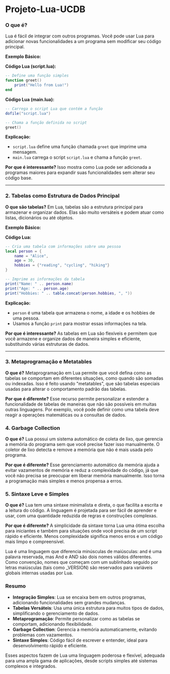 # Projeto-Lua-UCDB
### O que é?

Lua é fácil de integrar com outros programas. Você pode usar Lua para adicionar novas funcionalidades a um programa sem modificar seu código principal.

**Exemplo Básico:**

**Código Lua (script.lua):**

```lua
-- Define uma função simples
function greet()
    print("Hello from Lua!")
end
```

**Código Lua (main.lua):**

```lua
-- Carrega o script Lua que contém a função
dofile("script.lua")

-- Chama a função definida no script
greet()
```

**Explicação:**
- `script.lua` define uma função chamada `greet` que imprime uma mensagem.
- `main.lua` carrega o script `script.lua` e chama a função `greet`.

**Por que é interessante?**
Isso mostra como Lua pode ser adicionada a programas maiores para expandir suas funcionalidades sem alterar seu código base.

---

### 2. **Tabelas como Estrutura de Dados Principal**

**O que são tabelas?**
Em Lua, tabelas são a estrutura principal para armazenar e organizar dados. Elas são muito versáteis e podem atuar como listas, dicionários ou até objetos.

**Exemplo Básico:**

**Código Lua:**

```lua
-- Cria uma tabela com informações sobre uma pessoa
local person = {
    name = "Alice",
    age = 30,
    hobbies = {"reading", "cycling", "hiking"}
}

-- Imprime as informações da tabela
print("Name: " .. person.name)
print("Age: " .. person.age)
print("Hobbies: " .. table.concat(person.hobbies, ", "))
```

**Explicação:**
- `person` é uma tabela que armazena o nome, a idade e os hobbies de uma pessoa.
- Usamos a função `print` para mostrar essas informações na tela.

**Por que é interessante?**
As tabelas em Lua são flexíveis e permitem que você armazene e organize dados de maneira simples e eficiente, substituindo várias estruturas de dados.

---

### 3. **Metaprogramação e Metatables**

**O que é?**
Metaprogramação em Lua permite que você defina como as tabelas se comportam em diferentes situações, como quando são somadas ou indexadas. Isso é feito usando "metatables", que são tabelas especiais usadas para alterar o comportamento padrão das tabelas.

**Por que é diferente?**
Esse recurso permite personalizar e estender a funcionalidade de tabelas de maneiras que não são possíveis em muitas outras linguagens. Por exemplo, você pode definir como uma tabela deve reagir a operações matemáticas ou a consultas de dados.

### 4. **Garbage Collection**

**O que é?**
Lua possui um sistema automático de coleta de lixo, que gerencia a memória do programa sem que você precise fazer isso manualmente. O coletor de lixo detecta e remove a memória que não é mais usada pelo programa.

**Por que é diferente?**
Esse gerenciamento automático da memória ajuda a evitar vazamentos de memória e reduz a complexidade do código, já que você não precisa se preocupar em liberar memória manualmente. Isso torna a programação mais simples e menos propensa a erros.

### 5. **Sintaxe Leve e Simples**

**O que é?**
Lua tem uma sintaxe minimalista e direta, o que facilita a escrita e a leitura do código. A linguagem é projetada para ser fácil de aprender e usar, com uma quantidade reduzida de regras e construções complexas.

**Por que é diferente?**
A simplicidade da sintaxe torna Lua uma ótima escolha para iniciantes e também para situações onde você precisa de um script rápido e eficiente. Menos complexidade significa menos erros e um código mais limpo e compreensível.

Lua é uma linguagem que diferencia minúsculas de maiúsculas: and é uma palavra reservada, mas And e AND são dois nomes válidos diferentes. Como convenção, nomes que começam com um sublinhado seguido por letras maiúsculas (tais como _VERSION) são reservados para variáveis globais internas usadas por Lua.

### Resumo

- **Integração Simples**: Lua se encaixa bem em outros programas, adicionando funcionalidades sem grandes mudanças.
- **Tabelas Versáteis**: Usa uma única estrutura para muitos tipos de dados, simplificando o gerenciamento de dados.
- **Metaprogramação**: Permite personalizar como as tabelas se comportam, adicionando flexibilidade.
- **Garbage Collection**: Gerencia a memória automaticamente, evitando problemas com vazamentos.
- **Sintaxe Simples**: Código fácil de escrever e entender, ideal para desenvolvimento rápido e eficiente.

Esses aspectos fazem de Lua uma linguagem poderosa e flexível, adequada para uma ampla gama de aplicações, desde scripts simples até sistemas complexos e integrados.
